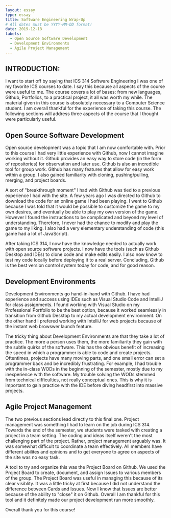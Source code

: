 ```yaml
---
layout: essay
type: essay
title: Software Engineering Wrap-Up
# All dates must be YYYY-MM-DD format!
date: 2019-12-18
labels:
  - Open Source Software Development
  - Development Environments
  - Agile Project Management
---
```


## INTRODUCTION:
I want to start off by saying that ICS 314 Software Engineering I was one of my favorite ICS courses to date. I say this because all aspects
of the course were useful to me. The course covers a lot of bases: from new languages, Github, Portfolios, to a practical project, it all
was worth my while. The material given in this course is absolutely necessary to a Computer Science student. I am overall thankful for the 
experience of taking this course. The following sections will address three aspects of the course that I thought were particularly useful.

## Open Source Software Development
Open source development was a topic that I am now comfortable with. Prior to this course I had very little experience with Github, now I cannot imagine working 
without it. Github provides an easy way to store code (in the form of repositories) for observation and later use. Github is also an incredible
tool for group work. Github has many features that allow for easy work within a group. I also gained familiarity with cloning, pushing/pulling, 
merging, and project boards. 

A sort of "breakthrough moment" I had with Github was tied to a previous experience I had with the site. A few years ago I was directed to Github
to download the code for an online game I had been playing. I went to Github because I was told that it would be possible to customize the game
to my own desires, and eventually be able to play my own version of the game. However I found the instructions to be complicated and beyond
my level of understanding. Therefore, I never had the chance to modify and play the game to my liking. I also had a very elementary understanding
of code (this game had a lot of JavaScript).

After taking ICS 314, I now have the knowledge needed to actually work with open source software projects. I now have the tools (such as Github
Desktop and IDEs) to clone code and make edits easily. I also now know to test my code locally before deploying it to a real server. Concluding,
Github is the best version control system today for code, and for good reason.

## Development Environments
Development Environments go hand-in-hand with Github. I have had experience and success using IDEs such as Visual Studio Code and IntelliJ for
class assignments. I found working with Visual Studio on my Professional Portfolio to be the best option, because it worked seamlessly in transition
from Github Desktop to my actual development environment. On the other hand I prefered working with IntelliJ for web projects because of the instant
web browswer launch feature. 

The tricky thing about Development Environments are that they take a lot of practice. The more a person uses them, the more familiarity they gain with the subtle quirks of the software. This has the obvious benefit of increasing the speed in which a programmer is able to code and create projects. Oftentimes, projects have many moving parts, and one small error can set a programmer back and be incredibly frustrating. For example, I had trouble with the in-class WODs in the beginning of the semester, mostly due to my inexperience with the software. My trouble solving the WODs stemmed from technical difficulties, not really conceptual ones. This is why it is important to gain practice with the IDE before diving headfirst into massive projects.

## Agile Project Management
The two previous sections lead directly to this final one. Project management was something I had to learn on the job during ICS 314. Towards the end of the semester, we students were tasked with creating a project in a team setting. The coding and ideas itself weren't the most challenging part of the project. Rather, project management arguably was. It was somewhat difficult to coordinate a team effectively. All members have different abilites and opinions and to get everyone to agree on aspects of the site was no easy task. 

A tool to try and organize this was the Project Board on Github. We used the Project Board to create, document, and assign Issues to various members of the group. The Project Board was useful in managing this because of its clear visiblity. It was a little tricky at first because I did not understand the difference between Cards and Issues. Now I know that Issues are better because of the ability to "close" it on Github. Overall I am thankful for this tool and it definitely made our project development run more smoothly.

Overall thank you for this course!
